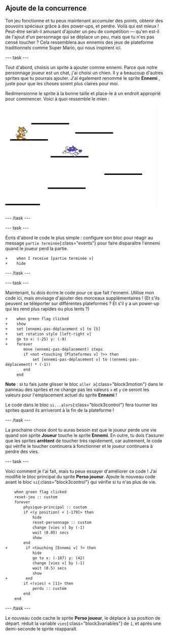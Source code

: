 ## Ajoute de la concurrence

Ton jeu fonctionne et tu peux maintenant accumuler des points, obtenir des pouvoirs spéciaux grâce à des power-ups, et perdre. Voilà qui est mieux ! Peut-être serait-il amusant d'ajouter un peu de compétition — qu'en est-il de l'ajout d'un personnage qui se déplace un peu, mais que tu n'es pas censé toucher ? Cela ressemblera aux ennemis des jeux de plateforme traditionnels comme Super Mario, qui nous inspirent ici.

--- task ---

Tout d'abord, choisis un sprite à ajouter comme ennemi. Parce que notre personnage joueur est un chat, j'ai choisi un chien. Il y a beaucoup d'autres sprites que tu pourrais ajouter. J'ai également renommé le sprite **Ennemi** , juste pour que les choses soient plus claires pour moi.

Redimensionne le sprite à la bonne taille et place-le à un endroit approprié pour commencer. Voici à quoi ressemble le mien :

![Le sprite ennemi chien](images/enemySprite.png)

--- /task ---

--- task ---

Écris d'abord le code le plus simple : configure son bloc pour réagir au message `partie terminée`{:class="events"} pour faire disparaître l'ennemi quand le joueur perd la partie.

```blocks3
+    when I receive [partie terminée v]
+    hide
```

--- /task ---

--- task ---

Maintenant, tu dois écrire le code pour ce que fait l'ennemi. Utilise mon code ici, mais envisage d'ajouter des morceaux supplémentaires ! (Et s'ils peuvent se téléporter sur différentes plateformes ? Et s'il y a un power-up qui les rend plus rapides ou plus lents ?)

```blocks3
+    when green flag clicked
+    show
+    set [ennemi-pas-déplacement v] to [5]
+    set rotation style [left-right v]
+    go to x: (-25) y: (-9)
+    forever
        move (ennemi-pas-déplacement) steps
        if <not <touching [Plateformes v] ?>> then
            set [ennemi-pas-déplacement v] to ((ennemi-pas-déplacement) * (-1))
        end
     end
```

**Note** : si tu fais juste glisser le bloc `aller à`{:class="block3motion"} dans le panneau des sprites et ne change pas les valeurs `x` et `y` ce seront les valeurs pour l'emplacement actuel du sprite **Ennemi** !

Le code dans le bloc `si...alors`{:class="block3control"} fera tourner les sprites quand ils arriveront à la fin de la plateforme !

--- /task ---

La prochaine chose dont tu auras besoin est que le joueur perde une vie quand son sprite **Joueur** touche le sprite **Ennemi**. En outre, tu dois t'assurer que les sprites **arrêtent** de toucher très rapidement, car autrement, le code qui vérifie le toucher continuera à fonctionner et le joueur continuera à perdre des vies.

--- task ---

Voici comment je l'ai fait, mais tu peux essayer d'améliorer ce code ! J’ai modifié le bloc principal du sprite **Perso joueur**. Ajoute le nouveau code avant le bloc `si`{:class="block3control"} qui vérifie si tu n'as plus de vie.

```blocks3
    when green flag clicked
    reset-jeu :: custom
    forever
        physique-principal :: custom
        if <(y position) < [-179]> then
            hide
            reset-personnage :: custom
            change [vies v] by (-1)
            wait (0.05) secs
            show
        end
+        if <touching [Ennemi v] ?> then
            hide
            go to x: (-187) y: (42)
            change [vies v] by (-1)
            wait (0.5) secs
            show
+        end
        if <(vies) < [1]> then
            perdu :: custom
        end
    end
```

--- /task ---

Le nouveau code cache le sprite **Perso joueur**, le déplace à sa position de départ. réduit la variable `vies`{:class="block3variables"} de `1`, et après une demi-seconde le sprite réapparaît.

